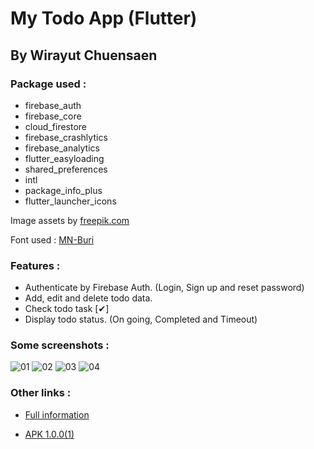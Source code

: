 # My Todo App (Flutter)
## By Wirayut Chuensaen

### Package used :
- firebase_auth
- firebase_core
- cloud_firestore
- firebase_crashlytics
- firebase_analytics
- flutter_easyloading
- shared_preferences
- intl
- package_info_plus
- flutter_launcher_icons

Image assets by [freepik.com](https://www.freepik.com/)

Font used : [MN-Buri](https://www.f0nt.com/release/mn-buri)
### Features :
- Authenticate by Firebase Auth. (Login, Sign up and reset password)
- Add, edit and delete todo data.
- Check todo task [✔]
- Display todo status. (On going, Completed and Timeout)
### Some screenshots :
![01](https://firebasestorage.googleapis.com/v0/b/wirayut-chuensaen-github-b6b35.appspot.com/o/my-todo-app%2FScreenshot_2023-03-02-00-25-54-978_com.wirayut.mysimpletodo.app.jpg?alt=media&token=d0c2c9b3-6152-490b-96fd-ac17c885e197)
![02](https://firebasestorage.googleapis.com/v0/b/wirayut-chuensaen-github-b6b35.appspot.com/o/my-todo-app%2FScreenshot_2023-03-02-00-25-33-213_com.wirayut.mysimpletodo.app.jpg?alt=media&token=d952c502-ece1-4df3-9996-e347da90d869)
![03](https://firebasestorage.googleapis.com/v0/b/wirayut-chuensaen-github-b6b35.appspot.com/o/my-todo-app%2FScreenshot_2023-03-02-00-24-55-644_com.wirayut.mysimpletodo.app.jpg?alt=media&token=23c6f208-42cf-493f-81a4-47ffcb145c29)
![04](https://firebasestorage.googleapis.com/v0/b/wirayut-chuensaen-github-b6b35.appspot.com/o/my-todo-app%2FScreenshot_2023-03-02-00-23-51-908_com.wirayut.mysimpletodo.app.jpg?alt=media&token=7553b8e7-217b-41c5-ba65-0f3108201991)

### Other links :
- [Full information](https://wirayut-chuensaen.github.io/)

- [APK 1.0.0(1)](https://drive.google.com/file/d/1UL5lOSxDciarg_n0XmGteShfHt5592Q8/view?usp=sharing)